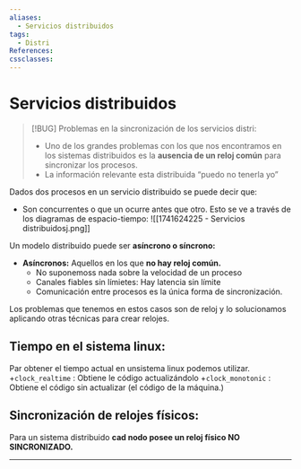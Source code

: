 ```yaml
---
aliases:
  - Servicios distribuidos
tags:
  - Distri
References: 
cssclasses:
---
```

# Servicios distribuidos

> [!BUG] Problemas en la sincronización de los servicios distri: 
> + Uno de los grandes problemas con los que nos encontramos en los sistemas distribuidos es la **ausencia de un reloj común** para sincronizar los procesos. 
>+ La información relevante esta distribuida “puedo no tenerla yo”
> 

Dados dos procesos en un servicio distribuido se puede decir que: 
+ Son concurrentes o que un ocurre antes que otro. 
Esto se ve a través de los diagramas de espacio-tiempo:
![[1741624225 - Servicios distribuidosj.png]]

Un modelo distribuido puede ser **asíncrono o síncrono:**
+ **Asíncronos:** Aquellos en los que **no hay reloj común.**
	+ No suponemoss nada sobre la velocidad de un proceso
	+ Canales fiables sin límietes: Hay latencia sin límite
	+ Comunicación entre procesos es la única forma de sincronización. 

Los problemas que tenemos en estos casos son de reloj y lo solucionamos aplicando otras técnicas para crear relojes. 

## Tiempo en el sistema linux:
Par obtener el tiempo actual en unsistema linux podemos utilizar. 
+`clock_realtime` : Obtiene le código actualizándolo 
+`clock_monotonic` : Obtiene el código sin actualizar (el código de la máquina.)

## Sincronización de relojes físicos: 
Para un sistema distribuido **cad nodo posee un reloj físico NO SINCRONIZADO.**

***